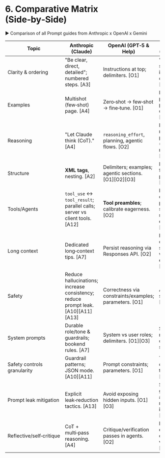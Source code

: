 # 6. Comparative Matrix (Side‑by‑Side)

▶ Comparison of all Prompt guides from Anthropic x OpenAI x Gemini

| Topic | Anthropic (Claude) | OpenAI (GPT‑5 & Help) | Gemini (Gemini API) |
|-------|-----------|---------|---------|
| Clarity & ordering | "Be clear, direct, detailed"; numbered steps. [A3] | Instructions at top; delimiters. [O1] | "Clear and specific instructions"; constraints. [G1] |
| Examples | Multishot (few‑shot) page. [A4] | Zero‑shot → few‑shot → fine‑tune. [O1] | Few‑shot; positive patterns; consistency. [G1] |
| Reasoning | "Let Claude think (CoT)." [A4] | `reasoning_effort`, planning, agentic flows. [O2] | Patterns + response prefixes (implicit reasoning). [G1] |
| Structure | **XML tags**, nesting. [A2] | Delimiters; examples; agentic sections. [O1][O2][O3] | Response formatting & prefixes. [G1] |
| Tools/Agents | `tool_use` ↔︎ `tool_result`; parallel calls; server vs client tools. [A12] | **Tool preambles**; calibrate eagerness. [O2] | Function calling + prompting strategies; **safety** emphasis. [G1][G2] |
| Long context | Dedicated long‑context tips. [A7] | Persist reasoning via Responses API. [O2] | Long‑context capability; structure with examples. [G1] |
| Safety | Reduce hallucinations; increase consistency; reduce prompt leak. [A10][A11][A13] | Correctness via constraints/examples; parameters. [O1] | Adjustable safety filters. [G2] |
| System prompts | Durable role/tone & guardrails; bookend rules. [A7] | System vs user roles; delimiters. [O1][O3] | System-like role setup; consistent style. [G1] |
| Safety controls granularity | Guardrail patterns; JSON mode. [A10][A11] | Prompt constraints; parameters. [O1] | Tunable category thresholds. [G2] |
| Prompt leak mitigation | Explicit leak‑reduction tactics. [A13] | Avoid exposing hidden inputs. [O1][O3] | Safety guidance; avoid revealing internals. [G1] |
| Reflective/self‑critique | CoT + multi‑pass reasoning. [A4] | Critique/verification passes in agents. [O2] | Encourage examples & concise validation. [G1] |